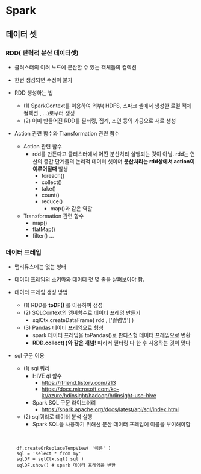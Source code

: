 # Spark
## 데이터 셋
### RDD( 탄력적 분산 데이터셋)
- 클러스터의 여러 노드에 분산할 수 있는 객체들의 컬렉션
- 한번 생성되면 수정이 불가
- RDD 생성하는 법
  - (1) SparkContext를 이용하여 외부( HDFS, 스파크 셸에서 생성한 로컬 캑체 컬렉션 , ...)로부터 생성
  - (2) 이미 만들어진 RDD를 필터링, 집계, 조인 등의 가공으로 새로 생성

- Action 관련 함수와 Transformation 관련 함수
  - Action 관련 함수
    - rdd를 만든다고 클러스터에서 어떤 분산처리 실행되는 것이 아님. rdd는 연산의 중간 단계들의 논리적 데이터 셋이며 **분산처리는 rdd상에서 action이 이루어질때** 발생
      - foreach()
      - collect()
      - take()
      - count()
      - reduce() 
        - map()과 같은 역할
  - Transformation 관련 함수
    - map()
    - flatMap()
    - filter()
    ...
    
### 데이터 프레임
- 맵리듀스에는 없는 형태
- 데이터 프레임의 스키마와 데이터 첫 몇 줄을 살펴보아야 함.
- 데이터 프레임 생성 방법
  - (1) RDD를 **toDF()** 를 이용하여 생성
  - (2) SQLContext의 멤버함수로 데이터 프레임 만들기
    - sqlCtx.createDataFrame( rdd , ['컬럼명'] )
  - (3) Pandas 데이터 프레임으로 형성
    - spark 데이터 프레임을 toPandas()로 판다스형 데이터 프레임으로 변환
    - **RDD.collect( )와 같은 개념!** 따라서 필터링 다 한 후 사용하는 것이 맞다
    
- sql 구문 이용
  - (1) sql 쿼리
    - HIVE ql 함수
      - https://rfriend.tistory.com/213
      - https://docs.microsoft.com/ko-kr/azure/hdinsight/hadoop/hdinsight-use-hive
    - Spark SQL 구문 라이브러리
      - https://spark.apache.org/docs/latest/api/sql/index.html
  - (2) sql쿼리로 데이터 분석 실행
    - Spark SQL을 사용하기 위해선 분산 데이터 프레임에 이름을 부여해야함
<br>

        df.createOrReplaceTempView( '이름' )
        sql = 'select * from my'
        sqlDF = sqlCtx.sql( sql )
        sqlDF.show() # spark 데이터 프레임을 반환

